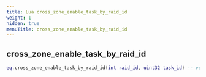 ```yaml
---
title: Lua cross_zone_enable_task_by_raid_id
weight: 1
hidden: true
menuTitle: cross_zone_enable_task_by_raid_id
---
```

## cross_zone_enable_task_by_raid_id
```lua
eq.cross_zone_enable_task_by_raid_id(int raid_id, uint32 task_id) -- void
```